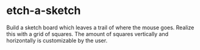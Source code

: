# etch-a-sketch
Build a sketch board which leaves a trail of where the mouse goes. Realize this with a grid of squares. The amount of squares vertically and horizontally is customizable by the user.
